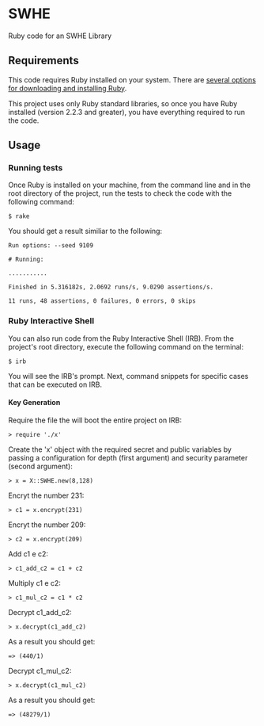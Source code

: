 # SWHE
Ruby code for an SWHE Library

## Requirements

This code requires Ruby installed on your system. There are [several options for downloading and installing Ruby](https://www.ruby-lang.org/en/downloads/ "Download Ruby").

This project uses only Ruby standard libraries, so once you have Ruby installed (version 2.2.3 and greater), you have everything required to run the code.

## Usage

### Running tests

Once Ruby is installed on your machine, from the command line and in the root directory of the project, run the tests to check the code with the following command:

`$ rake`

You should get a result similiar to the following:

```console
Run options: --seed 9109

# Running:

...........

Finished in 5.316182s, 2.0692 runs/s, 9.0290 assertions/s.

11 runs, 48 assertions, 0 failures, 0 errors, 0 skips
```

### Ruby Interactive Shell

You can also run code from the Ruby Interactive Shell (IRB). From the project's root directory, execute the following command on the terminal:

`$ irb`

You will see the IRB's prompt. Next, command snippets for specific cases that can be executed on IRB.

#### Key Generation

Require the file the will boot the entire project on IRB:

`> require './x'`

Create the 'x' object with the required secret and public variables by passing a configuration for depth (first argument) and security parameter (second argument):

`> x = X::SWHE.new(8,128)`

Encryt the number 231:

`> c1 = x.encrypt(231)`

Encryt the number 209:

`> c2 = x.encrypt(209)`

Add c1 e c2:

`> c1_add_c2 = c1 + c2`

Multiply c1 e c2:

`> c1_mul_c2 = c1 * c2`

Decrypt c1_add_c2:

`> x.decrypt(c1_add_c2)`

As a result you should get:

`=> (440/1)`

Decrypt c1_mul_c2:

`> x.decrypt(c1_mul_c2)`

As a result you should get:

`=> (48279/1)`
